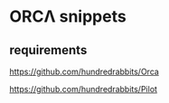 # ORCΛ snippets

## requirements

https://github.com/hundredrabbits/Orca

https://github.com/hundredrabbits/Pilot

